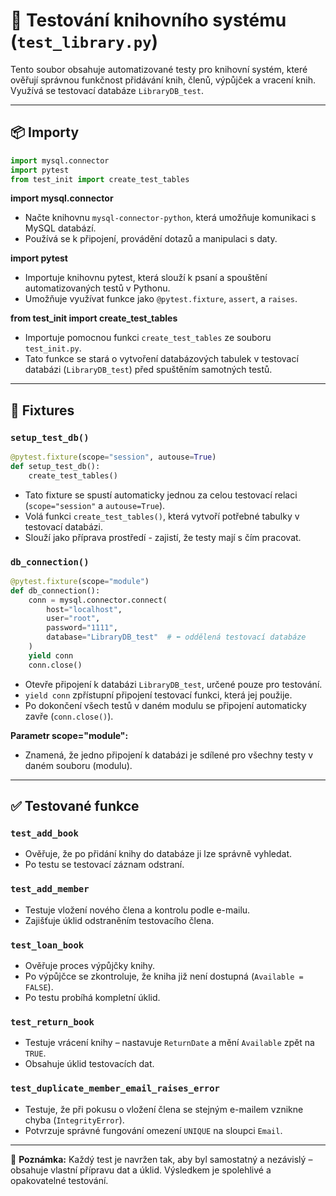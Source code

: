 
# 🧪 Testování knihovního systému (`test_library.py`)

Tento soubor obsahuje automatizované testy pro knihovní systém, které ověřují správnou funkčnost přidávání knih, členů, výpůjček a vracení knih. Využívá se testovací databáze `LibraryDB_test`.

---

## 📦 Importy

```python
import mysql.connector
import pytest
from test_init import create_test_tables
```

**import mysql.connector**
- Načte knihovnu `mysql-connector-python`, která umožňuje komunikaci s MySQL databází.
- Používá se k připojení, provádění dotazů a manipulaci s daty.

**import pytest**
- Importuje knihovnu pytest, která slouží k psaní a spouštění automatizovaných testů v Pythonu.
- Umožňuje využívat funkce jako `@pytest.fixture`, `assert`, a `raises`.

**from test_init import create_test_tables**
- Importuje pomocnou funkci `create_test_tables` ze souboru `test_init.py`.
- Tato funkce se stará o vytvoření databázových tabulek v testovací databázi (`LibraryDB_test`) před spuštěním samotných testů.

---

## 🔧 Fixtures

### `setup_test_db()`
```python
@pytest.fixture(scope="session", autouse=True)
def setup_test_db():
    create_test_tables()
```
- Tato fixture se spustí automaticky jednou za celou testovací relaci (`scope="session"` a `autouse=True`).
- Volá funkci `create_test_tables()`, která vytvoří potřebné tabulky v testovací databázi.
- Slouží jako příprava prostředí - zajistí, že testy mají s čím pracovat.

### `db_connection()`
```python
@pytest.fixture(scope="module")
def db_connection():
    conn = mysql.connector.connect(
        host="localhost",
        user="root",
        password="1111",
        database="LibraryDB_test"  # ⬅️ oddělená testovací databáze
    )
    yield conn
    conn.close()
```
- Otevře připojení k databázi `LibraryDB_test`, určené pouze pro testování.
- `yield conn` zpřístupní připojení testovací funkci, která jej použije.
- Po dokončení všech testů v daném modulu se připojení automaticky zavře (`conn.close()`).

**Parametr scope="module":**
- Znamená, že jedno připojení k databázi je sdílené pro všechny testy v daném souboru (modulu).

---

## ✅ Testované funkce

### `test_add_book`
- Ověřuje, že po přidání knihy do databáze ji lze správně vyhledat.
- Po testu se testovací záznam odstraní.

### `test_add_member`
- Testuje vložení nového člena a kontrolu podle e-mailu.
- Zajišťuje úklid odstraněním testovacího člena.

### `test_loan_book`
- Ověřuje proces výpůjčky knihy.
- Po výpůjčce se zkontroluje, že kniha již není dostupná (`Available = FALSE`).
- Po testu probíhá kompletní úklid.

### `test_return_book`
- Testuje vrácení knihy – nastavuje `ReturnDate` a mění `Available` zpět na `TRUE`.
- Obsahuje úklid testovacích dat.

### `test_duplicate_member_email_raises_error`
- Testuje, že při pokusu o vložení člena se stejným e-mailem vznikne chyba (`IntegrityError`).
- Potvrzuje správné fungování omezení `UNIQUE` na sloupci `Email`.

---

📌 **Poznámka:**
Každý test je navržen tak, aby byl samostatný a nezávislý – obsahuje vlastní přípravu dat a úklid. Výsledkem je spolehlivé a opakovatelné testování.

